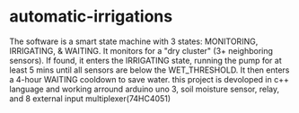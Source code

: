 # automatic-irrigations
The software is a smart state machine with 3 states: MONITORING, IRRIGATING, &amp; WAITING. It monitors for a "dry cluster" (3+ neighboring sensors). If found, it enters the IRRIGATING state, running the pump for at least 5 mins until all sensors are below the WET_THRESHOLD. It then enters a 4-hour WAITING cooldown to save water.
this project is devoloped in c++ language and working arround arduino uno 3, soil moisture sensor, relay, and 8 external input multiplexer(74HC4051)
